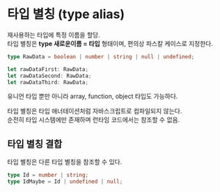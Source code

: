 # 타입 별칭 (type alias)
재사용하는 타입에 특정 이름을 할당.  
타입 별칭은 **type 새로운이름 = 타입** 형태이며, 편의상 파스칼 케이스로 지정한다.
```typescript
type RawData = boolean | number | string | null | undefined;

let rawDataFirst: RawData;
let rawDataSecond: RawData;
let rawDataThird: RawData;
```
유니언 타입 뿐만 아니라 array, function, object 타입도 가능하다.

타입 별칭은 타입 애너테이션처럼 자바스크립트로 컴파일되지 않는다.  
순전히 타입 시스템에만 존재하며 런타임 코드에서는 참조할 수 없음.

## 타입 별칭 결합
타입 별칭은 다른 타입 별칭을 참조할 수 있다.
```typescript
type Id = number | string;
type IdMaybe = Id | undefined | null;
```